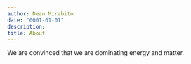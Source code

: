 ```yaml
---
author: Dean Mirabito
date: "0001-01-01"
description:
title: About
---
```


We are convinced that we are dominating energy and matter.  



